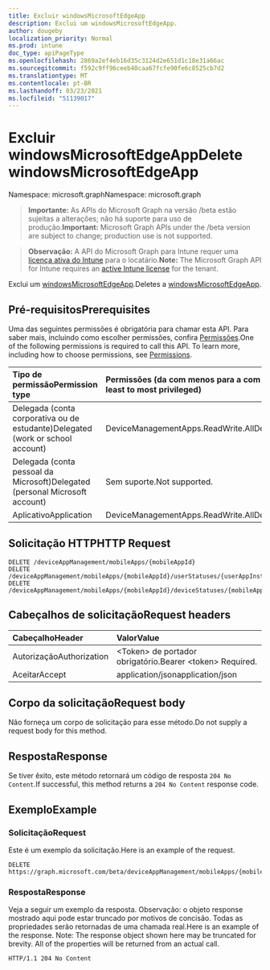 ```yaml
---
title: Excluir windowsMicrosoftEdgeApp
description: Exclui um windowsMicrosoftEdgeApp.
author: dougeby
localization_priority: Normal
ms.prod: intune
doc_type: apiPageType
ms.openlocfilehash: 2869a2ef4eb16d35c3124d2e651d1c18e31a66ac
ms.sourcegitcommit: f592c9ff96ceeb40caa67fcfe90fe6c8525cb7d2
ms.translationtype: MT
ms.contentlocale: pt-BR
ms.lasthandoff: 03/23/2021
ms.locfileid: "51139017"
---
```

# <a name="delete-windowsmicrosoftedgeapp"></a><span data-ttu-id="e230e-103">Excluir windowsMicrosoftEdgeApp</span><span class="sxs-lookup"><span data-stu-id="e230e-103">Delete windowsMicrosoftEdgeApp</span></span>

<span data-ttu-id="e230e-104">Namespace: microsoft.graph</span><span class="sxs-lookup"><span data-stu-id="e230e-104">Namespace: microsoft.graph</span></span>

> <span data-ttu-id="e230e-105">**Importante:** As APIs do Microsoft Graph na versão /beta estão sujeitas a alterações; não há suporte para uso de produção.</span><span class="sxs-lookup"><span data-stu-id="e230e-105">**Important:** Microsoft Graph APIs under the /beta version are subject to change; production use is not supported.</span></span>

> <span data-ttu-id="e230e-106">**Observação:** A API do Microsoft Graph para Intune requer uma [licença ativa do Intune](https://go.microsoft.com/fwlink/?linkid=839381) para o locatário.</span><span class="sxs-lookup"><span data-stu-id="e230e-106">**Note:** The Microsoft Graph API for Intune requires an [active Intune license](https://go.microsoft.com/fwlink/?linkid=839381) for the tenant.</span></span>

<span data-ttu-id="e230e-107">Exclui um [windowsMicrosoftEdgeApp](../resources/intune-apps-windowsmicrosoftedgeapp.md).</span><span class="sxs-lookup"><span data-stu-id="e230e-107">Deletes a [windowsMicrosoftEdgeApp](../resources/intune-apps-windowsmicrosoftedgeapp.md).</span></span>

## <a name="prerequisites"></a><span data-ttu-id="e230e-108">Pré-requisitos</span><span class="sxs-lookup"><span data-stu-id="e230e-108">Prerequisites</span></span>
<span data-ttu-id="e230e-p101">Uma das seguintes permissões é obrigatória para chamar esta API. Para saber mais, incluindo como escolher permissões, confira [Permissões](/graph/permissions-reference).</span><span class="sxs-lookup"><span data-stu-id="e230e-p101">One of the following permissions is required to call this API. To learn more, including how to choose permissions, see [Permissions](/graph/permissions-reference).</span></span>

|<span data-ttu-id="e230e-111">Tipo de permissão</span><span class="sxs-lookup"><span data-stu-id="e230e-111">Permission type</span></span>|<span data-ttu-id="e230e-112">Permissões (da com menos para a com mais privilégios)</span><span class="sxs-lookup"><span data-stu-id="e230e-112">Permissions (from least to most privileged)</span></span>|
|:---|:---|
|<span data-ttu-id="e230e-113">Delegada (conta corporativa ou de estudante)</span><span class="sxs-lookup"><span data-stu-id="e230e-113">Delegated (work or school account)</span></span>|<span data-ttu-id="e230e-114">DeviceManagementApps.ReadWrite.All</span><span class="sxs-lookup"><span data-stu-id="e230e-114">DeviceManagementApps.ReadWrite.All</span></span>|
|<span data-ttu-id="e230e-115">Delegada (conta pessoal da Microsoft)</span><span class="sxs-lookup"><span data-stu-id="e230e-115">Delegated (personal Microsoft account)</span></span>|<span data-ttu-id="e230e-116">Sem suporte.</span><span class="sxs-lookup"><span data-stu-id="e230e-116">Not supported.</span></span>|
|<span data-ttu-id="e230e-117">Aplicativo</span><span class="sxs-lookup"><span data-stu-id="e230e-117">Application</span></span>|<span data-ttu-id="e230e-118">DeviceManagementApps.ReadWrite.All</span><span class="sxs-lookup"><span data-stu-id="e230e-118">DeviceManagementApps.ReadWrite.All</span></span>|

## <a name="http-request"></a><span data-ttu-id="e230e-119">Solicitação HTTP</span><span class="sxs-lookup"><span data-stu-id="e230e-119">HTTP Request</span></span>
<!-- {
  "blockType": "ignored"
}
-->
``` http
DELETE /deviceAppManagement/mobileApps/{mobileAppId}
DELETE /deviceAppManagement/mobileApps/{mobileAppId}/userStatuses/{userAppInstallStatusId}/app
DELETE /deviceAppManagement/mobileApps/{mobileAppId}/deviceStatuses/{mobileAppInstallStatusId}/app
```

## <a name="request-headers"></a><span data-ttu-id="e230e-120">Cabeçalhos de solicitação</span><span class="sxs-lookup"><span data-stu-id="e230e-120">Request headers</span></span>
|<span data-ttu-id="e230e-121">Cabeçalho</span><span class="sxs-lookup"><span data-stu-id="e230e-121">Header</span></span>|<span data-ttu-id="e230e-122">Valor</span><span class="sxs-lookup"><span data-stu-id="e230e-122">Value</span></span>|
|:---|:---|
|<span data-ttu-id="e230e-123">Autorização</span><span class="sxs-lookup"><span data-stu-id="e230e-123">Authorization</span></span>|<span data-ttu-id="e230e-124">&lt;Token&gt; de portador obrigatório.</span><span class="sxs-lookup"><span data-stu-id="e230e-124">Bearer &lt;token&gt; Required.</span></span>|
|<span data-ttu-id="e230e-125">Aceitar</span><span class="sxs-lookup"><span data-stu-id="e230e-125">Accept</span></span>|<span data-ttu-id="e230e-126">application/json</span><span class="sxs-lookup"><span data-stu-id="e230e-126">application/json</span></span>|

## <a name="request-body"></a><span data-ttu-id="e230e-127">Corpo da solicitação</span><span class="sxs-lookup"><span data-stu-id="e230e-127">Request body</span></span>
<span data-ttu-id="e230e-128">Não forneça um corpo de solicitação para esse método.</span><span class="sxs-lookup"><span data-stu-id="e230e-128">Do not supply a request body for this method.</span></span>

## <a name="response"></a><span data-ttu-id="e230e-129">Resposta</span><span class="sxs-lookup"><span data-stu-id="e230e-129">Response</span></span>
<span data-ttu-id="e230e-130">Se tiver êxito, este método retornará um código de resposta `204 No Content`.</span><span class="sxs-lookup"><span data-stu-id="e230e-130">If successful, this method returns a `204 No Content` response code.</span></span>

## <a name="example"></a><span data-ttu-id="e230e-131">Exemplo</span><span class="sxs-lookup"><span data-stu-id="e230e-131">Example</span></span>

### <a name="request"></a><span data-ttu-id="e230e-132">Solicitação</span><span class="sxs-lookup"><span data-stu-id="e230e-132">Request</span></span>
<span data-ttu-id="e230e-133">Este é um exemplo da solicitação.</span><span class="sxs-lookup"><span data-stu-id="e230e-133">Here is an example of the request.</span></span>
``` http
DELETE https://graph.microsoft.com/beta/deviceAppManagement/mobileApps/{mobileAppId}
```

### <a name="response"></a><span data-ttu-id="e230e-134">Resposta</span><span class="sxs-lookup"><span data-stu-id="e230e-134">Response</span></span>
<span data-ttu-id="e230e-p102">Veja a seguir um exemplo da resposta. Observação: o objeto response mostrado aqui pode estar truncado por motivos de concisão. Todas as propriedades serão retornadas de uma chamada real.</span><span class="sxs-lookup"><span data-stu-id="e230e-p102">Here is an example of the response. Note: The response object shown here may be truncated for brevity. All of the properties will be returned from an actual call.</span></span>
``` http
HTTP/1.1 204 No Content
```




